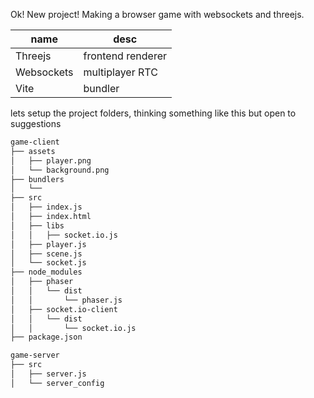 

Ok! New project! Making a browser game with websockets and threejs.

| name       | desc              |
| ---------- | ----------------- |
| Threejs    | frontend renderer |
| Websockets | multiplayer RTC   |
| Vite       | bundler           |

lets setup the project folders, thinking something like this but open to suggestions

```sh
game-client
├── assets
│   ├── player.png
│   └── background.png
├── bundlers
│   └── 
├── src
│   ├── index.js
│   ├── index.html
│   ├── libs
│   │   ├── socket.io.js
│   ├── player.js
│   ├── scene.js
│   └── socket.js
├── node_modules
│   ├── phaser
│   │   └── dist
│   │       └── phaser.js
│   ├── socket.io-client
│   │   └── dist
│   │       └── socket.io.js
├── package.json

game-server
├── src
│   ├── server.js
│   └── server_config


